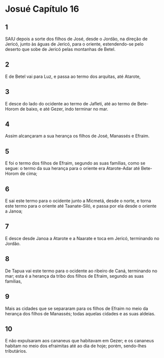 # Josué Capítulo 16

## 1
SAIU depois a sorte dos filhos de José, desde o Jordão, na direção de Jericó, junto às águas de Jericó, para o oriente, estendendo-se pelo deserto que sobe de Jericó pelas montanhas de Betel.

## 2
E de Betel vai para Luz, e passa ao termo dos arquitas, até Atarote,

## 3
E desce do lado do ocidente ao termo de Jafleti, até ao termo de Bete-Horom de baixo, e até Gezer, indo terminar no mar.

## 4
Assim alcançaram a sua herança os filhos de José, Manassés e Efraim.

## 5
E foi o termo dos filhos de Efraim, segundo as suas famílias, como se segue: o termo da sua herança para o oriente era Atarote-Adar até Bete-Horom de cima;

## 6
E sai este termo para o ocidente junto a Micmetá, desde o norte, e torna este termo para o oriente até Taanate-Siló, e passa por ela desde o oriente a Janoa;

## 7
E desce desde Janoa a Atarote e a Naarate e toca em Jericó, terminando no Jordão.

## 8
De Tapua vai este termo para o ocidente ao ribeiro de Caná, terminando no mar; esta é a herança da tribo dos filhos de Efraim, segundo as suas famílias,

## 9
Mais as cidades que se separaram para os filhos de Efraim no meio da herança dos filhos de Manassés; todas aquelas cidades e as suas aldeias.

## 10
E não expulsaram aos cananeus que habitavam em Gezer; e os cananeus habitam no meio dos efraimitas até ao dia de hoje; porém, sendo-lhes tributários.

